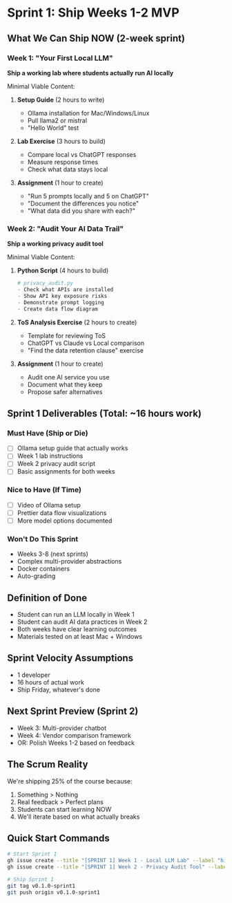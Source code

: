 # Sprint 1: Ship Weeks 1-2 MVP

## What We Can Ship NOW (2-week sprint)

### Week 1: "Your First Local LLM" 
**Ship a working lab where students actually run AI locally**

Minimal Viable Content:
1. **Setup Guide** (2 hours to write)
   - Ollama installation for Mac/Windows/Linux
   - Pull llama2 or mistral
   - "Hello World" test
   
2. **Lab Exercise** (3 hours to build)
   - Compare local vs ChatGPT responses
   - Measure response times
   - Check what data stays local
   
3. **Assignment** (1 hour to create)
   - "Run 5 prompts locally and 5 on ChatGPT"
   - "Document the differences you notice"
   - "What data did you share with each?"

### Week 2: "Audit Your AI Data Trail"
**Ship a working privacy audit tool**

Minimal Viable Content:
1. **Python Script** (4 hours to build)
   ```python
   # privacy_audit.py
   - Check what APIs are installed
   - Show API key exposure risks  
   - Demonstrate prompt logging
   - Create data flow diagram
   ```

2. **ToS Analysis Exercise** (2 hours to create)
   - Template for reviewing ToS
   - ChatGPT vs Claude vs Local comparison
   - "Find the data retention clause" exercise

3. **Assignment** (1 hour to create)
   - Audit one AI service you use
   - Document what they keep
   - Propose safer alternatives

## Sprint 1 Deliverables (Total: ~16 hours work)

### Must Have (Ship or Die)
- [ ] Ollama setup guide that actually works
- [ ] Week 1 lab instructions 
- [ ] Week 2 privacy audit script
- [ ] Basic assignments for both weeks

### Nice to Have (If Time)
- [ ] Video of Ollama setup
- [ ] Prettier data flow visualizations
- [ ] More model options documented

### Won't Do This Sprint
- Weeks 3-8 (next sprints)
- Complex multi-provider abstractions
- Docker containers
- Auto-grading

## Definition of Done
- Student can run an LLM locally in Week 1
- Student can audit AI data practices in Week 2
- Both weeks have clear learning outcomes
- Materials tested on at least Mac + Windows

## Sprint Velocity Assumptions
- 1 developer
- 16 hours of actual work
- Ship Friday, whatever's done

## Next Sprint Preview (Sprint 2)
- Week 3: Multi-provider chatbot
- Week 4: Vendor comparison framework
- OR: Polish Weeks 1-2 based on feedback

## The Scrum Reality
We're shipping 25% of the course because:
1. Something > Nothing
2. Real feedback > Perfect plans  
3. Students can start learning NOW
4. We'll iterate based on what actually breaks

## Quick Start Commands
```bash
# Start Sprint 1
gh issue create --title "[SPRINT 1] Week 1 - Local LLM Lab" --label "high-priority"
gh issue create --title "[SPRINT 1] Week 2 - Privacy Audit Tool" --label "high-priority"

# Ship Sprint 1
git tag v0.1.0-sprint1
git push origin v0.1.0-sprint1
```